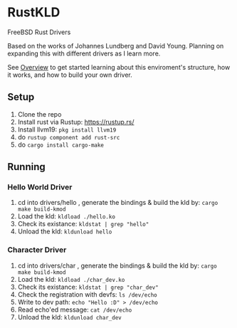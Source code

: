 # RustKLD
FreeBSD Rust Drivers

Based on the works of Johannes Lundberg and David Young. 
Planning on expanding this with different drivers as I learn more.

See [Overview](docs/overview.md) to get started learning about this enviroment's structure, how it works, and how to build your own driver.

## Setup
1. Clone the repo
2. Install rust via Rustup: https://rustup.rs/
3. Install llvm19: ```pkg install llvm19```
4. do ```rustup component add rust-src```
5. do ```cargo install cargo-make``` 

## Running
### Hello World Driver
1. cd into drivers/hello , generate the bindings & build the kld by: ```cargo make build-kmod``` 
2. Load the kld: ```kldload ./hello.ko```
3. Check its existance: ```kldstat | grep "hello"```
4. Unload the kld: ```kldunload hello```

### Character Driver
1. cd into drivers/char , generate the bindings & build the kld by: ```cargo make build-kmod``` 
2. Load the kld: ```kldload ./char_dev.ko``` 
3. Check its existance: ```kldstat | grep "char_dev"```
4. Check the registration with devfs: ```ls /dev/echo```
5. Write to dev path: ```echo "Hello :D" > /dev/echo```
6. Read echo'ed message: ```cat /dev/echo```
7. Unload the kld: ```kldunload char_dev```
